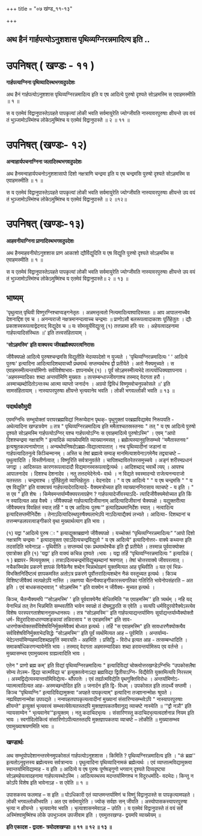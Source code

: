 +++
title = "०७ खंण्ड_११-१३"

+++


## अथ हैनं गार्हपत्योऽनुशशास पृथिव्यग्निरन्नमादित्य इति ..

# **उपनिषत् ( खण्डः - ११ )**

**गार्हपत्याग्निना पृथिव्यादिस्थभगवदुपदेशः**

अथ हैनं गार्हपत्योऽनुशशास पृथिव्यग्निरन्नमादित्य इति य एष आदित्ये पुरुषो दृश्यते सोऽहमस्मि स एवाहमस्मीति ॥ १ ॥

स य एतमेवं विद्वानुपास्तेऽपहते पापकृत्यां लोकी भवति सर्वमायुरेति ज्योग्जीवति नास्यावरपुरुषाः क्षीयन्ते उप वयं तं भुञ्जामोऽस्मिंश्च लोकेऽमुष्मिंश्च य एतमेवं विद्वानुपास्ते ॥ २ ॥ ११ ॥

# **उपनिषत् (खण्डः- १२)**

**अन्वाहार्यपचनाग्निना जलादिस्थभगवदुपदेशः**

अथ हैनमन्वाहार्यपचनोऽनुशशासापो दिशो नक्षत्राणि चन्द्रमा इति य एष चन्द्रमसि पुरुषो दृश्यते सोऽहमस्मि स एवाहमस्मीति ॥ १ ॥

स य एतमेवं विद्वानुपास्तेऽपहते पापकृत्यां लोकी भवति सर्वमायुरेति ज्योग्जीवति नास्यावरपुरुषाः क्षीयन्ते उप वयं तं भुञ्जामोऽस्मिंश्च लोकेऽमुष्मिंश्च य एतमेवं विद्वानुपास्ते ॥ २ ॥१२॥

# **उपनिषत् (खण्डः-१३)**

**आहवनीयाग्निना प्राणादिस्थभगवदुपदेशः**

अथ हैनमाहवनीयोऽनुशशास प्राण आकाशो द्यौर्विद्युदिति य एष विद्युति पुरुषो दृश्यते सोऽहमस्मि स एवाहमस्मीति ॥ १ ॥

स य एतमेवं विद्वानुपास्तेऽपहते पापकृत्यां लोकी भवति सर्वमायुरेति ज्योग्जीवति नास्यावरपुरुषाः क्षीयन्ते उप वयं तं भुञ्जामोऽस्मिंश्च लोकेऽमुष्मिंश्च य एतमेवं विद्वानुपास्ते॥ २ ॥ १३ ॥

## **भाष्यम्**

'पृथुत्वात् पृथिवी विष्णुरग्निश्चाप्यङ्गनेतृतः । अन्नमत्तृत्वतो नित्यमादित्यश्वादिरूपतः ॥ आप आपालनाच्चैव देशनाद्दिश एव च । अनन्यराजो नक्षत्रमानन्दत्वाच्च चन्द्रमाः ॥ प्राणोऽसौ बलरूपत्वादाकाशः पूर्तिहेतुतः । द्यौः प्रकाशस्वरूपत्वाद्वेदनाद् विद्युदेव च ॥ यः सोमसूर्यविद्युत्सु (१) तत्तन्नामा हरिः परः । अहेयत्वादहनामा गार्हपत्यादिसंस्थितः ॥' इति तत्त्वसंहितायाम् ।

**'सोऽहमस्मि' इति वाक्यस्य जीवब्रह्मैक्यपरत्वनिरासः**

जीवैक्यपक्षे आदित्ये पुरुषश्चन्द्रमसि विद्युतीति भेदव्यपदेशो न युज्यते । 'पृथिव्यग्निरन्नमादित्यः ' ' आदित्ये पुरुषः' इत्यादिना आदित्यादिशब्दवाच्यौ प्रथमार्थः सप्तम्यर्थश्च द्वौ प्रतीयेते । अतो नैक्यमुच्यते । स एवाहमस्मीत्यन्तर्यामिणोः सर्वविशेषाभाव- ज्ञापनार्थम् (१) । पूर्वं सोऽहमस्मीत्यभेदे तात्पर्याधिक्यज्ञापनाय । 'अहमस्म्यादिकाः शब्दा अन्तर्यामिणि मुख्यतः ॥ तत्सम्बन्धाज्जीवगाश्च तस्माद् वेदगता हरौ । अस्माच्छब्दोदितोऽन्तःस्थ आत्मा व्याप्तो जनार्दनः । अग्रयो द्विविधं विष्णुमवोचनुपकोसले ॥' इति सामसंहितायाम् । नास्यापरपुरुषाः क्षीयन्ते भृत्यवानेव भवति । लोकी भगवल्लोकी भवति ॥ १३ ॥

### पदार्थकौमुदी

एवमग्निभिः सम्भूयोक्तां परापरब्रह्मविद्यां निरूप्येदान पृथक्- पृथुगुक्तां परब्रह्मविद्यामेव निरूपयति - अथेत्यादिना खण्डत्रयेण ॥ तत्र " पृथिव्यग्निरन्नमादित्य इति ममैताश्चतस्रस्तनवः " तत् " य एष आदित्ये पुरुषो दृश्यते सोऽहमस्मि गार्हपत्योऽग्निर् यश्च गार्हपत्योऽग्निः स एवाहमादित्ये पुरुषोऽस्मि” । एवम् “आपो दिशश्चन्द्रमा नक्षत्राणि " इत्यादिकं व्याख्येयमिति व्याख्यानमसत् । ब्रह्मेत्यस्यानुवृत्तिसम्भवे ‘‘ममैतास्तनवः” इत्यश्रुतकल्पनायोगात् । अन्यथोपनिषदोऽब्रह्म-विद्यात्वापातात् । नच पृथिव्यादीनां जडानां वा गार्हपत्यादितनुत्वे किञ्चिन्मानम् । अस्ति च तेषां ब्रह्मत्वे सम्यङ् मानमित्याशयेनाऽगमेनैव तद्व्याचष्टे – पृथुत्वादिति । विस्तीर्णत्वात् । विष्णुरिति सर्वत्रानुवर्तते । चापिशब्दावितरेतरसमुच्चये । अङ्गं शरीरमप्रधानं जगद्वा । आदिरूपतः कारणरूपत्वादादौ विद्यमानस्वरूपत्वाद्वेत्यर्थः । आदिशब्दाद् भवार्थे त्यप् । आपश्च आपालनादेव । दिशश्च देशनादेव । नतु तत्तदभेदेनेत्ये- वार्थः । न विद्यते स्वस्मादन्यो राजेत्यनन्यराजो यतस्ततः । चन्द्रमाश्च । पूर्तिहेतुतो व्याप्तिहेतुतः । वेदनादेव । " य एष आदित्ये " " य एष चन्द्रमसि " " य एष विद्युति" इति वाक्यत्रयं गार्हपत्यादेरादित्यादे- वैक्यमत्रोच्यत इति व्याख्याननिरासाय व्याचष्टे - य इति । " स एव " इति शेषः । किमेवमन्तर्याम्यैक्यपरत्वग्रहेण ? गार्हपत्यादेर्जीवस्याऽदि- त्यादिजीवैक्यमेवोच्यत इति किं न स्यादित्यत आह वैक्ये । जीवैक्यपक्षे गार्हपत्यादिजीवानाम् आदित्यादिजीवानां चैक्यपक्षे । यद्युक्तरीत्या जीवैक्यमत्र विवक्षितं स्यात् तर्हि " य एष आदित्यः पुरुषः’” इत्यादिप्रथमानिर्देशः स्यात् । नत्वादित्य इत्यादिसप्तमीनिर्देशः । तेनाऽदित्यादिस्थपुरुषैक्यलाभेऽपि नाऽदित्याद्यैक्यं लभ्यते । आदित्या- दिशब्दानां च तत्तन्मण्डलपरत्वाङ्गीकारे वृथा मुख्यार्थत्याग इति भावः ।

(१) यद्वा "आदित्ये पुरुष ः " इत्याद्युक्तब्रह्मणो जीवैक्यपक्षे । यच्चोक्तं “पृथिव्यग्निरन्नमादित्यः” “आपो दिशो नक्षत्राणि चन्द्रमाः " इत्यादावुक्ता एवाऽदित्यचन्द्रविद्युतो " य एष आदित्ये” इत्यादिनोत्तर- वाक्ये कथ्यन्त इति तदसदिति भावेनाऽह - पृथिवीति ॥ सप्तम्यर्थ एकः प्रथमार्थश्चैक इति द्वौ प्रतीयेते । तस्मान्न पूर्ववाक्योक्त एवात्रोक्त इति (१) 'यद्वा' इति वाक्यं कचिन्न दृश्यते ।भावः । यद्वा तर्हि “पृथिव्यग्निरन्नमादित्यः ” इत्यादिकं ( १ ) ब्रह्मपर- मित्ययुक्तम् । तत्राऽदित्यचन्द्रमोविद्युच्छब्दानां श्रवणात् । तेषां चोत्तरवाक्ये जीवपरत्वात् । नचैकस्मिन्नेव प्रकरणे ज्ञापकं विनैकेनैव शब्देन भिन्नार्थग्रहणं युक्तमित्यत आह पृथिवीति ॥ यत एवं भिन्न- विभक्तिनिर्दिष्टत्वं ज्ञापकमस्ति अतोऽत्र प्रकरणे पूर्वोत्तरादित्यशब्देन नैकं वस्तूच्यत इत्यर्थः । किञ्च विशिष्टजीवैक्यं त्वत्पक्षेऽपि नास्ति । लक्षणया चैतन्यैक्याङ्गीकारस्त्वगतिका गतिरिति भावेनोपसंहरति – अत इति । एवं बाधकसद्भावात् " सोऽहमस्मि " इति वाक्येन न जीवैक्य- मुच्यत इत्यर्थः ।

किञ्च, चैतन्यैक्यमपि ‘“सोऽहमस्मि' ' इति पूर्ववाक्येनैव बोधितमिति “स एवाहमस्मि'' इति त्र्यर्थम् । नहि यद् येनाभिन्नं तत् तेन भिन्नमिति सम्भवतीति भावेन स्वपक्षे तं दोषमुद्धरति स एवेति ॥ सत्यपि धर्मविदुरयोरैक्येऽस्त्येव विशेषः परस्परगताशेषाननुसन्धानरूपः । तत्र “सोऽहमस्मि'' इति गार्हपत्याद्यन्तर्यामिणः सूर्याद्यन्तर्याम्यैक्योक्तौ धर्म- विदुरादिसाधारण्यशङ्कायां तन्निरासाय " स एवाहमस्मि" इति साव- धारणोक्त्योक्तसर्वंविशेषविनिर्मुक्तमेवैक्यं बोध्यत इत्यर्थः । तर्हि "स एवाहमस्मि" इति सावधारणैक्योक्त्यैव सर्वविशेषविनिर्मुक्ताभेदसिद्धेः “सोऽहमस्मि'' इति पूर्वं व्यर्थमित्यत आह – पूर्वमिति । अन्तर्याम्य- भेदेऽन्तर्यामिण्यहमादिशब्दप्रवृत्तिं स्मारयति - अहमिति । प्रसिद्धि - विरोध इत्यत आह - तत्सम्बन्धादिति । समाकर्षाधिकरणन्यायेनेति भावः । तस्माद् वेदगता अहमस्म्यादिकाः शब्दा हरावन्तर्यामिरूप एव वर्तन्ते । मुख्यासम्भव एवामुख्यस्य ग्राह्यत्वादिति भावः ।

एतेन " प्राणो ब्रह्म कम्' इति विद्यां पृथिव्यग्निरन्नमादित्यः " इत्यादिविद्यां चोक्त्वोत्तरखण्डेऽग्निभिः “उपकोसलैषा सोम्य तेऽस्म- द्विद्या चात्मविद्या च' इत्युक्तत्वेनाऽद्या ब्रह्मविद्या द्वितीयाऽग्नि- विद्यैवेति युक्तमित्यपि निरस्तम् । अस्मद्विद्येत्यस्यान्तर्यामिविद्येत्य- र्थोपपत्तेः । एवं तर्ह्यात्मविद्येति पृथगुक्तिविरोधः । अन्तर्यामिणोऽ- प्यात्मत्वादित्यत आह- अस्मच्छन्दोदित इति ॥ जनार्दन इति द्वि- विधम् । उपकोसल इति तादर्थ्ये सप्तमी । किञ्च “पृथिव्यग्निः” इत्यादिविद्यामुक्त्वा “अपहते पापकृत्याम्" इत्यादिना तज्ज्ञानान्मोक्षः श्रूयते । नह्यविज्ञानान्मोक्ष उपपद्यते । नन्वपहतपापकृत्यत्वादीनां मुख्यानां संसारिण्यसम्भवेऽपि " नास्यापरपुरुषाः क्षीयन्ते" इत्युक्तं भृत्यवत्त्वं सम्भवत्येवेत्यतस्तदपि मुक्तज्ञापकतयैवानूद्य व्याचष्टे नास्येति ॥ ‘“द्वौ नञौ” इति न्यायसाम्येन " भृत्यवानेव’”इत्युक्तम् । नतु कदाचिदभृत्यः । संसारिणस्तु कदाचिदभृत्यत्वदर्शनान्न नियम इति भावः । स्वर्गादिलोकित्वं संसारिणोऽपीत्यतस्तदपि मुक्तज्ञापकतया व्याचष्टे – लोकीति ॥ मुख्यासम्भव एवामुख्याश्रयणमिति भावः ॥

### **खण्डार्थः**

अथ सम्भूयोपदेशानन्तरमेनमुपकोसलं गार्हपत्योऽनुशशास । किमिति ? पृथिव्यग्निरन्नमादित्य इति । "कं ब्रह्म'' इत्यतोऽनुवृत्तस्य ब्रह्मेत्यस्य सर्वत्रान्वयः । पृथुत्वादिना पृथिव्यादिनामकं ब्रह्मेत्यर्थः । एवं व्याप्तात्मविद्यामुक्त्वा स्वान्तर्यामिविद्यामाह - य इति ॥ आदित्ये य एष पुरुषः पूर्णषड्गुणो भगवान् दृश्यते दिव्यदृष्ट्या सोऽहमहेयत्वादहनामा गार्हपत्यस्थोऽस्मि । आदित्यस्थस्य मदन्तर्यामिणश्च न विदुरधर्मादि- वदभेदः। किन्तु न कोऽपि विशेष इति भावेनाऽह - स एवेति ॥ १ ॥

उपासकस्य फलमाह – स इति ॥ योऽधिकारी एतं व्याप्तमन्तर्यामिणं च विष्णुं विद्वानुपास्ते स पापकृत्यामपहते । लोकी भगवल्लोकीभवति । अत एव सर्वमायुरेति । ज्योक् सर्वज्ञः सन् जीवति । अस्योपासकस्यापरपुरुषा भृत्या न क्षीयन्ते । भृत्यवानेव भवति । भृत्याशासनमेवाऽह – उपेति । य एतमेवं विद्वानुपास्ते तं वयं सर्वे अस्मिंश्वामुष्मिंश्च लोके उपभुञ्जाम उपजीवाम इति । एवमुत्तरखण्ड- द्वयमपि व्याख्येयम् ॥

**इति एकादश - द्वादश- त्रयोदशखण्डाः ॥ ११ ॥ १२ ॥ १३ ॥**

